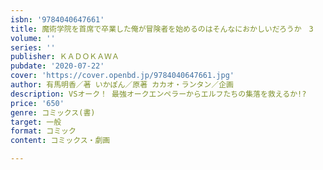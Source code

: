 ```yaml
---
isbn: '9784040647661'
title: 魔術学院を首席で卒業した俺が冒険者を始めるのはそんなにおかしいだろうか　3
volume: ''
series: ''
publisher: ＫＡＤＯＫＡＷＡ
pubdate: '2020-07-22'
cover: 'https://cover.openbd.jp/9784040647661.jpg'
author: 有馬明香／著 いかぽん／原著 カカオ・ランタン／企画
description: VSオーク！ 最強オークエンペラーからエルフたちの集落を救えるか!?
price: '650'
genre: コミックス(書)
target: 一般
format: コミック
content: コミックス・劇画

---
```

